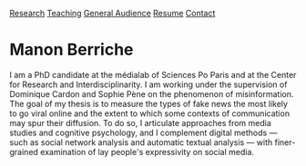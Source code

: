[Research](Research/research.md)    [Teaching](Teaching/teaching.md)   [General Audience](General-audience/general-audience.med)   [Resume](Resume/resume.md)    [Contact](Contact/contact.md)

# Manon Berriche

I am a PhD candidate at the médialab of Sciences Po Paris and at the Center for Research and Interdisciplinarity. I am working under the supervision of Dominique Cardon and Sophie Pène on the phenomenon of misinformation. The goal of my thesis is to measure the types of fake news the most likely to go viral online and the extent to which some contexts of communication may spur their diffusion. To do so, I articulate approaches from media studies and cognitive psychology, and I complement digital methods — such as social network analysis and automatic textual analysis — with finer-grained examination of lay people's expressivity on social media.
